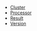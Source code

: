 - [Cluster](classes/cluster.md)
- [Processor](classes/processor.md)
- [Result](classes/result.md)
- [Version](classes/version.md)
